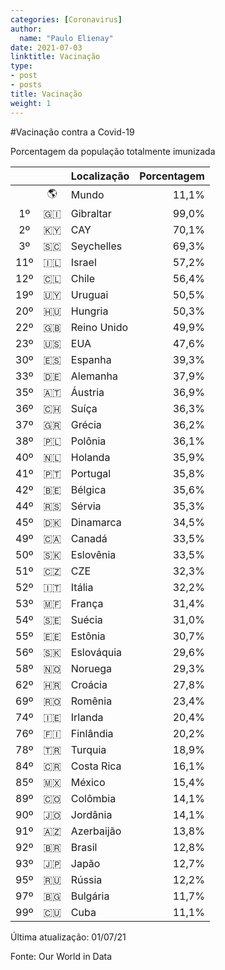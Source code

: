 ```yaml
---
categories: [Coronavirus]
author:
  name: "Paulo Elienay"
date: 2021-07-03
linktitle: Vacinação
type:
- post
- posts
title: Vacinação
weight: 1
---
```


#Vacinação contra a Covid-19

Porcentagem da população totalmente imunizada

|       |       | Localização | Porcentagem |
| :---: | :---: | :---        | ---:        |
|       | 🌎    | Mundo       | 11,1%       |
| 1º    | 🇬🇮    | Gibraltar   | 99,0%       |
| 2º    | 🇰🇾    | CAY         | 70,1%       |
| 3º    | 🇸🇨    | Seychelles  | 69,3%       |
| 11º   | 🇮🇱    | Israel      | 57,2%       |
| 12º   | 🇨🇱    | Chile       | 56,4%       |
| 19º   | 🇺🇾    | Uruguai     | 50,5%       |
| 20º   | 🇭🇺    | Hungria     | 50,3%       |
| 22º   | 🇬🇧    | Reino Unido | 49,9%       |
| 23º   | 🇺🇸    | EUA         | 47,6%       |
| 30º   | 🇪🇸    | Espanha     | 39,3%       |
| 33º   | 🇩🇪    | Alemanha    | 37,9%       |
| 35º   | 🇦🇹    | Áustria     | 36,9%       |
| 36º   | 🇨🇭    | Suíça       | 36,3%       |
| 37º   | 🇬🇷    | Grécia      | 36,2%       |
| 38º   | 🇵🇱    | Polônia     | 36,1%       |
| 40º   | 🇳🇱    | Holanda     | 35,9%       |
| 41º   | 🇵🇹    | Portugal    | 35,8%       |
| 42º   | 🇧🇪    | Bélgica     | 35,6%       |
| 44º   | 🇷🇸    | Sérvia      | 35,3%       |
| 45º   | 🇩🇰    | Dinamarca   | 34,5%       |
| 49º   | 🇨🇦    | Canadá      | 33,5%       |
| 50º   | 🇸🇰    | Eslovênia   | 33,5%       |
| 51º   | 🇨🇿    | CZE         | 32,3%       |
| 52º   | 🇮🇹    | Itália      | 32,2%       |
| 53º   | 🇲🇫    | França      | 31,4%       |
| 54º   | 🇸🇪    | Suécia      | 31,0%       |
| 55º   | 🇪🇪    | Estônia     | 30,7%       |
| 56º   | 🇸🇰    | Eslováquia  | 29,6%       |
| 58º   | 🇳🇴    | Noruega     | 29,3%       |
| 62º   | 🇭🇷    | Croácia     | 27,8%       |
| 69º   | 🇷🇴    | Romênia     | 23,4%       |
| 74º   | 🇮🇪    | Irlanda     | 20,4%       |
| 76º   | 🇫🇮    | Finlândia   | 20,2%       |
| 78º   | 🇹🇷    | Turquia     | 18,9%       |
| 84º   | 🇨🇷    | Costa Rica  | 16,1%       |
| 85º   | 🇲🇽    | México      | 15,4%       |
| 89º   | 🇨🇴    | Colômbia    | 14,1%       |
| 90º   | 🇯🇴    | Jordânia    | 14,1%       |
| 91º   | 🇦🇿    | Azerbaijão  | 13,8%       |
| 92º   | 🇧🇷    | Brasil      | 12,8%       |
| 93º   | 🇯🇵    | Japão       | 12,7%       |
| 95º   | 🇷🇺    | Rússia      | 12,2%       |
| 97º   | 🇧🇬    | Bulgária    | 11,7%       |
| 99º   | 🇨🇺    | Cuba        | 11,1%       |

Última atualização: 01/07/21

Fonte: Our World in Data
